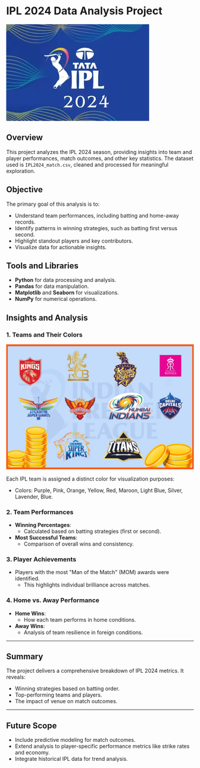 # IPL 2024 Data Analysis Project

![ipl_logo](TATA_IPL_2024_Logo.png)

## Overview
This project analyzes the IPL 2024 season, providing insights into team and player performances, match outcomes, and other key statistics. The dataset used is `IPL2024_match.csv`, cleaned and processed for meaningful exploration.

## Objective
The primary goal of this analysis is to:
- Understand team performances, including batting and home-away records.
- Identify patterns in winning strategies, such as batting first versus second.
- Highlight standout players and key contributors.
- Visualize data for actionable insights.

## Tools and Libraries
- **Python** for data processing and analysis.
- **Pandas** for data manipulation.
- **Matplotlib** and **Seaborn** for visualizations.
- **NumPy** for numerical operations.

## Insights and Analysis

### 1. Teams and Their Colors

![ipl_teams](ipl_teams.jpg)

Each IPL team is assigned a distinct color for visualization purposes:
- Colors: Purple, Pink, Orange, Yellow, Red, Maroon, Light Blue, Silver, Lavender, Blue.

### 2. Team Performances
- **Winning Percentages**:
  - Calculated based on batting strategies (first or second).
- **Most Successful Teams**:
  - Comparison of overall wins and consistency.

### 3. Player Achievements
- Players with the most "Man of the Match" (MOM) awards were identified.
  - This highlights individual brilliance across matches.

### 4. Home vs. Away Performance
- **Home Wins**:
  - How each team performs in home conditions.
- **Away Wins**:
  - Analysis of team resilience in foreign conditions.

---

## Summary
The project delivers a comprehensive breakdown of IPL 2024 metrics. It reveals:
- Winning strategies based on batting order.
- Top-performing teams and players.
- The impact of venue on match outcomes.

---

## Future Scope
- Include predictive modeling for match outcomes.
- Extend analysis to player-specific performance metrics like strike rates and economy.
- Integrate historical IPL data for trend analysis.

